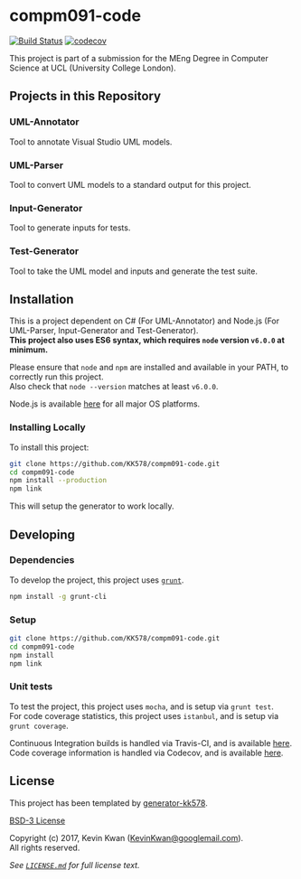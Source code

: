 # compm091-code

[![Build Status](https://travis-ci.com/KK578/compm091-code.svg?token=hs1VhKpTNLLpkBzhwkbp&branch=master)](https://travis-ci.com/KK578/compm091-code)
[![codecov](https://codecov.io/gh/KK578/compm091-code/branch/master/graph/badge.svg?token=IVRG99xGEK)](https://codecov.io/gh/KK578/compm091-code)

This project is part of a submission for the MEng Degree in Computer Science at UCL (University College London).

## Projects in this Repository

### UML-Annotator

Tool to annotate Visual Studio UML models.

### UML-Parser

Tool to convert UML models to a standard output for this project.

### Input-Generator

Tool to generate inputs for tests.

### Test-Generator

Tool to take the UML model and inputs and generate the test suite.

## Installation

This is a project dependent on C# (For UML-Annotator) and Node.js (For UML-Parser, Input-Generator and Test-Generator).  
**This project also uses ES6 syntax, which requires `node` version `v6.0.0` at minimum.**

Please ensure that `node` and `npm` are installed and available in your PATH, to correctly run this project.  
Also check that `node --version` matches at least `v6.0.0`.

Node.js is available [here](https://nodejs.org) for all major OS platforms.

### Installing Locally

To install this project:

```bash
git clone https://github.com/KK578/compm091-code.git
cd compm091-code
npm install --production
npm link
```

This will setup the generator to work locally.

## Developing

### Dependencies

To develop the project, this project uses [`grunt`](https://gruntjs.com).

```bash
npm install -g grunt-cli
```

### Setup

```bash
git clone https://github.com/KK578/compm091-code.git
cd compm091-code
npm install
npm link
```

### Unit tests

To test the project, this project uses `mocha`, and is setup via `grunt test`.  
For code coverage statistics, this project uses `istanbul`, and is setup via `grunt coverage`.

Continuous Integration builds is handled via Travis-CI, and is available [here](https://travis-ci.com/KK578/compm091-code).  
Code coverage information is handled via Codecov, and is available [here](https://codecov.io/gh/KK578/compm091-code).

## License

This project has been templated by [generator-kk578](https://github.com/KK578/generator-kk578).

[BSD-3 License](https://opensource.org/licenses/BSD-3-Clause)

Copyright (c) 2017, Kevin Kwan (KevinKwan@googlemail.com).  
All rights reserved.

*See [`LICENSE.md`](./LICENSE.md) for full license text.*
